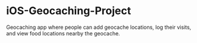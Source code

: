 # iOS-Geocaching-Project
Geocaching app where people can add geocache locations, log their visits, and view food locations nearby the geocache.
